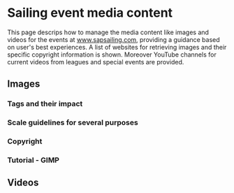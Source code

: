 # Sailing event media content
This page descrips how to manage the media content like images and videos for the events at www.sapsailing.com, providing a guidance based on user's best experiences. A list of websites for retrieving images and their specific copyright information is shown. Moreover YouTube channels for current videos from leagues and special events are provided.

## Images

### Tags and their impact

### Scale guidelines for several purposes

### Copyright

### Tutorial - GIMP

## Videos

